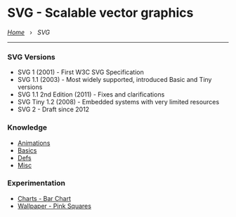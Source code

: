 # SVG - Scalable vector graphics

*[Home](../README.md)* &nbsp; › &nbsp; 
*SVG*

---

### SVG Versions

- SVG 1 (2001) - First W3C SVG Specification
- SVG 1.1 (2003) - Most widely supported, introduced Basic and Tiny versions
- SVG 1.1 2nd Edition (2011) - Fixes and clarifications
- SVG Tiny 1.2 (2008) - Embedded systems with very limited resources
- SVG 2 - Draft since 2012

### Knowledge

- [Animations](./animations.md)
- [Basics](./basics.md)
- [Defs](./defs.md)
- [Misc](./misc.md)

### Experimentation

- [Charts - Bar Chart](./charts/bar-chart.html)
- [Wallpaper - Pink Squares](./wallpapers/pink%20squares.html)